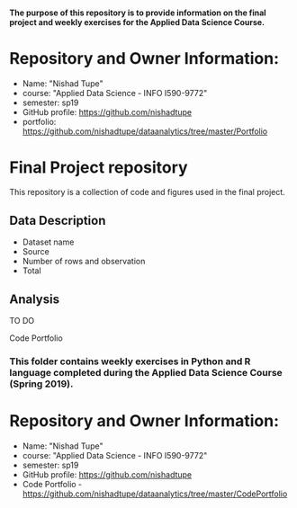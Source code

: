 #### The purpose of this repository is to provide information on the final project and weekly exercises for the Applied Data Science Course.

# Repository and Owner Information:

  - Name: "Nishad Tupe"
  - course: "Applied Data Science - INFO I590-9772"
  - semester: sp19
  - GitHub profile: https://github.com/nishadtupe
  - portfolio: https://github.com/nishadtupe/dataanalytics/tree/master/Portfolio

# Final Project repository

This repository is a collection of code and figures used in the final project.

## Data Description

- Dataset name
- Source
- Number of rows and observation
- Total

## Analysis
TO DO


Code Portfolio

### This folder contains weekly exercises in Python and R language completed during the Applied Data Science Course (Spring 2019).

# Repository and Owner Information:

  - Name: "Nishad Tupe"
  - course: "Applied Data Science - INFO I590-9772"
  - semester: sp19
  - GitHub profile: https://github.com/nishadtupe
  - Code Portfolio - https://github.com/nishadtupe/dataanalytics/tree/master/CodePortfolio
